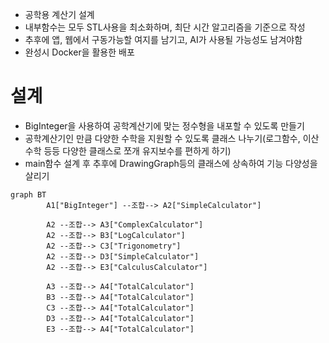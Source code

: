 - 공학용 계산기 설계
- 내부함수는 모두 STL사용을 최소화하며, 최단 시간 알고리즘을 기준으로 작성
- 추후에 앱, 웹에서 구동가능할 여지를 남기고, AI가 사용될 가능성도 남겨야함
- 완성시 Docker을 활용한 배포



# 설계

- BigInteger을 사용하여 공학계산기에 맞는 정수형을 내포할 수 있도록 만들기
- 공학계산기인 만큼 다양한 수학을 지원할 수 있도록 클래스 나누기(로그함수, 이산수학 등등 다양한 클래스로 쪼개 유지보수를 편하게 하기)
- main함수 설계 후 추후에 DrawingGraph등의 클래스에 상속하여 기능 다양성을 살리기

```mermaid
graph BT
		A1["BigInteger"] --조합--> A2["SimpleCalculator"]
		
		A2 --조합--> A3["ComplexCalculator"]
		A2 --조합--> B3["LogCalculator"]
		A2 --조합--> C3["Trigonometry"]
		A2 --조합--> D3["SimpleCalculator"]
		A2 --조합--> E3["CalculusCalculator"]

		A3 --조합--> A4["TotalCalculator"]
		B3 --조합--> A4["TotalCalculator"]
		C3 --조합--> A4["TotalCalculator"]
		D3 --조합--> A4["TotalCalculator"]
		E3 --조합--> A4["TotalCalculator"]
```

